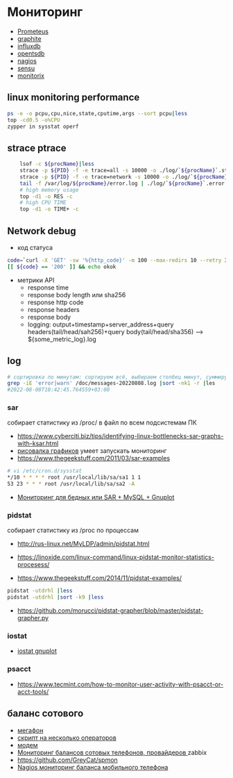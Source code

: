 # Мониторинг



 * [Prometeus](https://prometheus.io/docs/introduction/overview/)
 * [graphite](http://graphite.readthedocs.org/en/latest/)
 * [influxdb](https://influxdata.com/)
 * [opentsdb](http://opentsdb.net/)
 * [nagios](https://www.nagios.org/)
 * [sensu](https://sensuapp.org/)
 * [monitorix](https://www.monitorix.org/features.html)

## linux monitoring performance


```bash
ps -e -o pcpu,cpu,nice,state,cputime,args --sort pcpu|less
top -cd0.5 -o%CPU
zypper in sysstat operf
```

## strace ptrace

```bash
	lsof -c ${procName}|less
	strace -p ${PID} -f -e trace=all -s 10000 -o ./log/`${procName}`.strace.all.log
	strace -p ${PID} -f -e trace=network -s 10000 -o ./log/`${procName}`.strace.network.log
	tail -f /var/log/${procName}/error.log | ./log/`${procName}`.error.log
	# high memory usage
	top -d1 -o RES -c
	# high CPU TIME
	top -d1 -o TIME+ -c
```

## Network debug
 * код статуса

```bash
code=`curl -X 'GET' -sw '%{http_code}' -m 100 --max-redirs 10 --retry 3 -H 'Accept: */*' -H 'Origin: localhost' -H 'Referer: localhost' -o /dev/null 'https://api.waifu.pics/sfw/waifu'`;\
[[ ${code} == '200' ]] && echo okok

```
 * метрики API
	* response time
	* response body length или sha256
	* response http code
	* response headers
	* response body
	* logging: output+timestamp+server_address+query headers(tail/head/sah256)+query body(tail/head/sha356) --> ${some_metric_log}.log

## log

```bash
# сортировка по минутам: сортируем всё, выбираем столбец минут, суммируем и выводим по счётчику +1 минута(если 0 - выводим 0)
grep -iE 'error|warn' /doc/messages-20220808.log |sort -nk1 -r |les
#2022-08-08T10:42:45.764559+03:00
```
### sar

собирает статистику из /proc/ в файл по всем подсистемам ПК

 * https://www.cyberciti.biz/tips/identifying-linux-bottlenecks-sar-graphs-with-ksar.html
 * [рисовалка графиков](https://github.com/vlsi/ksar) умеет запускать мониторинг
 * https://www.thegeekstuff.com/2011/03/sar-examples

 ```bash
# vi /etc/cron.d/sysstat
*/10 * * * * root /usr/local/lib/sa/sa1 1 1
53 23 * * * root /usr/local/lib/sa/sa2 -A
 ```

 * [Мониторинг для бедных или SAR + MySQL + Gnuplot](https://habr.com/ru/post/252201/)

### pidstat

собирает статистику из /proc по процессам

 * http://rus-linux.net/MyLDP/admin/pidstat.html

 * https://linoxide.com/linux-command/linux-pidstat-monitor-statistics-procesess/
 * https://www.thegeekstuff.com/2014/11/pidstat-examples/
```bash
pidstat -utdrhl |less
pidstat -utdrhl |sort -k9 |less
```
 * https://github.com/morucci/pidstat-grapher/blob/master/pidstat-grapher.py

### iostat

 * [iostat gnuplot](https://github.com/markcurtis1970/graph-iostats)

### psacct

 * https://www.tecmint.com/how-to-monitor-user-activity-with-psacct-or-acct-tools/

## баланс сотового

 * [мегафон](https://habr.com/ru/post/357610/)
 * [скрипт на несколько операторов](https://github.com/svetlyak40wt/mobile-balance)
 * [модем](https://www.linux.org.ru/forum/general/9934896)
 * [Мониторинг балансов сотовых телефонов, провайдеров ](https://habr.com/ru/post/114177/) zabbix
 * https://github.com/GreyCat/spmon
 * [Nagios мониторинг баланса мобильного телефона](https://habr.com/ru/post/113878/)

```
